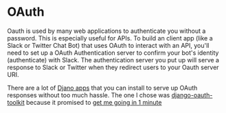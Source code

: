 # OAuth

Oauth is used by many web applications to authenticate you without a password. This is especially useful for APIs. To build an client app (like a Slack or Twitter Chat Bot) that uses OAuth to interact with an API, you'll need to set up a OAuth Authentication server to confirm your bot's identity (authenticate) with Slack. The authentication server you put up will serve a response to Slack or Twitter when they redirect users to your Oauth server URI.

There are a lot of [Djano apps](https://www.djangopackages.com/grids/g/oauth-servers/) that you can install to serve up OAuth responses without too much hassle. The one I chose was [django-oauth-toolkit]() because it promised to [get me going in 1 minute](http://django-oauth-toolkit.readthedocs.org/en/latest/tutorial/tutorial_01.html?highlight=server)